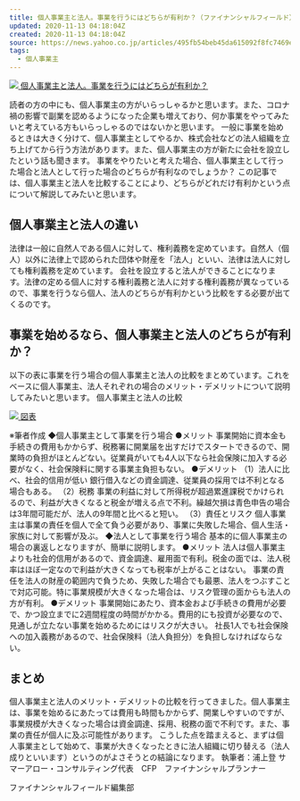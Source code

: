 ```yaml
---
title: 個人事業主と法人。事業を行うにはどちらが有利か？（ファイナンシャルフィールド） - Yahoo!ニュース
updated: 2020-11-13 04:18:04Z
created: 2020-11-13 04:18:04Z
source: https://news.yahoo.co.jp/articles/495fb54beb45da615092f8fc7469ebdb68dcae21
tags:
  - 個人事業主
---
```


[![](https://amd-pctr.c.yimg.jp/r/iwiz-amd/20201112-00010004-ffield-000-1-view.jpg?w=640&h=427&q=90&exp=10800&pri=l) 個人事業主と法人。事業を行うにはどちらが有利か？](https://news.yahoo.co.jp/articles/495fb54beb45da615092f8fc7469ebdb68dcae21/images/000)

読者の方の中にも、個人事業主の方がいらっしゃるかと思います。また、コロナ禍の影響で副業を認めるようになった企業も増えており、何か事業をやってみたいと考えている方もいらっしゃるのではないかと思います。 一般に事業を始めるときは大きく分けて、個人事業主としてやるか、株式会社などの法人組織を立ち上げてから行う方法があります。また、個人事業主の方が新たに会社を設立したという話も聞きます。 事業をやりたいと考えた場合、個人事業主として行った場合と法人として行った場合のどちらが有利なのでしょうか？ この記事では、個人事業主と法人を比較することにより、どちらがどれだけ有利かという点について解説してみたいと思います。

## 個人事業主と法人の違い

法律は一般に自然人である個人に対して、権利義務を定めています。自然人（個人）以外に法律上で認められた団体や財産を「法人」といい、法律は法人に対しても権利義務を定めています。 会社を設立すると法人ができることになります。法律の定める個人に対する権利義務と法人に対する権利義務が異なっているので、事業を行うなら個人、法人のどちらが有利かという比較をする必要が出てくるのです。

## 事業を始めるなら、個人事業主と法人のどちらが有利か？

以下の表に事業を行う場合の個人事業主と法人の比較をまとめています。これをベースに個人事業主、法人それぞれの場合のメリット・デメリットについて説明してみたいと思います。 個人事業主と法人の比較

[![](https://amd-pctr.c.yimg.jp/r/iwiz-amd/20201112-00010004-ffield-001-1-view.jpg?w=600&h=640&q=90&exp=10800&pri=l) 図表](https://news.yahoo.co.jp/articles/495fb54beb45da615092f8fc7469ebdb68dcae21/images/001)

※筆者作成 ◆個人事業主として事業を行う場合 ●メリット 事業開始に資本金も手続きの費用もかからず、税務署に開業届を出すだけでスタートできるので、開業時の負担がほとんどない。従業員がいても4人以下なら社会保険に加入する必要がなく、社会保険料に関する事業主負担もない。 ●デメリット （1）法人に比べ、社会的信用が低い 銀行借入などの資金調達、従業員の採用では不利となる場合もある。 （2）税務 事業の利益に対して所得税が超過累進課税でかけられるので、利益が大きくなると税金が増える点で不利。繰越欠損は青色申告の場合は3年間可能だが、法人の9年間と比べると短い。 （3）責任とリスク 個人事業主は事業の責任を個人で全て負う必要があり、事業に失敗した場合、個人生活・家族に対して影響が及ぶ。 ◆法人として事業を行う場合 基本的に個人事業主の場合の裏返しとなりますが、簡単に説明します。 ●メリット 法人は個人事業主よりも社会的信用があるので、資金調達、雇用面で有利。税金の面では、法人税率はほぼ一定なので利益が大きくなっても税率が上がることはない。 事業の責任を法人の財産の範囲内で負うため、失敗した場合でも最悪、法人をつぶすことで対応可能。特に事業規模が大きくなった場合は、リスク管理の面からも法人の方が有利。 ●デメリット 事業開始にあたり、資本金および手続きの費用が必要で、かつ設立までに2週間程度の時間がかかる。費用的にも投資が必要なので、見通しが立たない事業を始めるためにはリスクが大きい。 社長1人でも社会保険への加入義務があるので、社会保険料（法人負担分）を負担しなければならない。

## まとめ

個人事業主と法人のメリット・デメリットの比較を行ってきました。個人事業主は、事業を始めるにあたっては費用も時間もかからず、開業しやすいのですが、事業規模が大きくなった場合は資金調達、採用、税務の面で不利です。また、事業の責任が個人に及ぶ可能性があります。 こうした点を踏まえると、まずは個人事業主として始めて、事業が大きくなったときに法人組織に切り替える（法人成りといいます）というのがよさそうとの結論になります。 執筆者：浦上登 サマーアロー・コンサルティング代表　CFP　ファイナンシャルプランナー

ファイナンシャルフィールド編集部